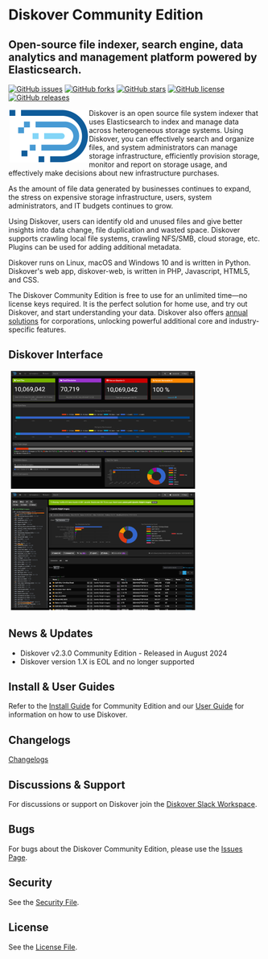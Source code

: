 # Diskover Community Edition
## Open-source file indexer, search engine, data analytics and management platform powered by Elasticsearch.

[![GitHub issues](https://img.shields.io/github/issues/diskoverdata/diskover-community)](https://github.com/diskoverdata/diskover-community/issues)
[![GitHub forks](https://img.shields.io/github/forks/diskoverdata/diskover-community)](https://github.com/diskoverdata/diskover-community/network)
[![GitHub stars](https://img.shields.io/github/stars/diskoverdata/diskover-community)](https://github.com/diskoverdata/diskover-community/stargazers)
[![GitHub license](https://img.shields.io/github/license/diskoverdata/diskover-community)](https://github.com/diskoverdata/diskover-community/blob/master/LICENSE)
[![GitHub releases](https://img.shields.io/github/release/diskoverdata/diskover-community)](https://github.com/diskoverdata/diskover-community/releases)

<img align="left" width="156" height="104" src="https://github.com/diskoverdata/diskover-docs/blob/main/source_files/images/diskover_logo_only.png" hspace="2" vspace="2" alt="diskover logo">

Diskover is an open source file system indexer that uses Elasticsearch to index and manage data across heterogeneous storage systems. Using Diskover, you can effectively search and organize files, and system administrators can manage storage infrastructure, efficiently provision storage, monitor and report on storage usage, and effectively make decisions about new infrastructure purchases.

As the amount of file data generated by businesses continues to expand, the stress on expensive storage infrastructure, users, system administrators, and IT budgets continues to grow.

Using Diskover, users can identify old and unused files and give better insights into data change, file duplication and wasted space. Diskover supports crawling local file systems, crawling NFS/SMB, cloud storage, etc. Plugins can be used for adding additional metadata.

Diskover runs on Linux, macOS and Windows 10 and is written in Python. Diskover's web app, diskover-web, is written in PHP, Javascript, HTML5, and CSS.

The Diskover Community Edition is free to use for an unlimited time—no license keys required. It is the perfect solution for home use, and try out Diskover, and start understanding your data. Diskover also offers [annual solutions](https://diskoverdata.com/solutions/) for corporations, unlocking powerful additional core and industry-specific features.

## Diskover Interface

<p align="left">
<img width="366" height="234" src="https://github.com/diskoverdata/diskover-docs/blob/main/source_files/images/diskover_ce_v2-3_dashboard.png" hspace="5" vspace="2" alt="diskover-web screenshot 1">
<img width="366" height="234" src="https://github.com/diskoverdata/diskover-docs/blob/main/source_files/images/diskover_ce_v2-3_search_page.png" hspace="5" vspace="2" alt="diskover-web screenshot 2">
</p>

## News & Updates

- Diskover v2.3.0 Community Edition - Released in August 2024
- Diskover version 1.X is EOL and no longer supported

## Install & User Guides

Refer to the [Install Guide](https://github.com/diskoverdata/diskover-community/blob/master/INSTALL.md) for Community Edition and our [User Guide](https://docs.diskoverdata.com/) for information on how to use Diskover.

## Changelogs

[Changelogs](https://docs.diskoverdata.com/diskover_changelogs/)

## Discussions & Support

For discussions or support on Diskover join the [Diskover Slack Workspace](https://join.slack.com/t/diskoverworkspace/shared_invite/zt-2up4tjux2-eZYt1OFgCeA3kSFQfsU93A).

## Bugs

For bugs about the Diskover Community Edition, please use the [Issues Page](https://github.com/diskoverdata/diskover-community/issues).

## Security

See the [Security File](https://github.com/diskoverdata/diskover-community/blob/master/SECURITY.md).

## License

See the [License File](https://github.com/diskoverdata/diskover-community/blob/master/LICENSE).  
